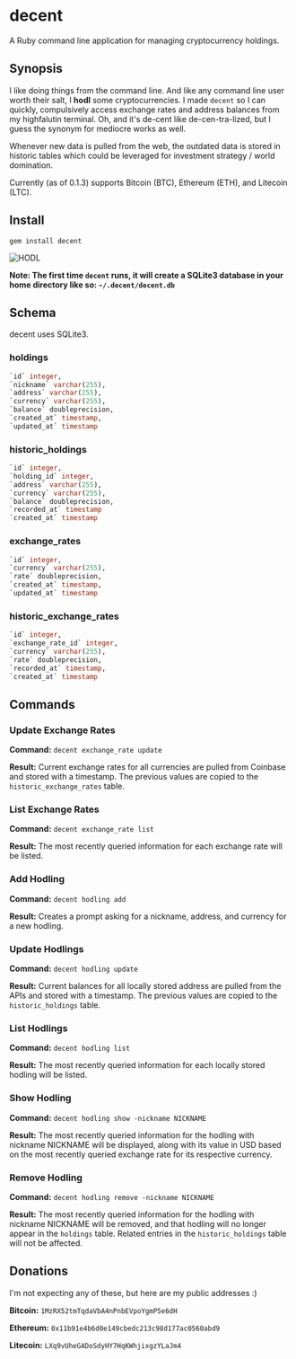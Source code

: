 # decent

A Ruby command line application for managing cryptocurrency holdings.

## Synopsis

I like doing things from the command line.  And like any command line user worth their
salt, I **hodl** some cryptocurrencies.  I made `decent` so I can quickly, compulsively
access exchange rates and address balances from my highfalutin terminal.  Oh, and it's
de-cent like de-cen-tra-lized, but I guess the synonym for mediocre works as well.

Whenever new data is pulled from the web, the outdated data is stored in historic tables
which could be leveraged for investment strategy / world domination.

Currently (as of 0.1.3) supports Bitcoin (BTC), Ethereum (ETH), and Litecoin (LTC).

## Install

`gem install decent`

![HODL](http://imgh.us/screenshot_77.png)

**Note: The first time `decent` runs, it will create a SQLite3 database in your home
directory like so: `~/.decent/decent.db`**

## Schema

decent uses SQLite3.

### holdings
```SQL
`id` integer,
`nickname` varchar(255),
`address` varchar(255),
`currency` varchar(255),
`balance` doubleprecision,
`created_at` timestamp,
`updated_at` timestamp
```

### historic_holdings
```SQL
`id` integer,
`holding_id` integer,
`address` varchar(255),
`currency` varchar(255),
`balance` doubleprecision,
`recorded_at` timestamp
`created_at` timestamp
```

### exchange_rates
```SQL
`id` integer,
`currency` varchar(255),
`rate` doubleprecision,
`created_at` timestamp,
`updated_at` timestamp
```

### historic_exchange_rates
```SQL
`id` integer,
`exchange_rate_id` integer,
`currency` varchar(255),
`rate` doubleprecision,
`recorded_at` timestamp,
`created_at` timestamp
```

## Commands

### Update Exchange Rates

**Command:** `decent exchange_rate update`

**Result:** Current exchange rates for all currencies are pulled from Coinbase and
stored with a timestamp. The previous values are copied to the `historic_exchange_rates`
table.

### List Exchange Rates

**Command:** `decent exchange_rate list`

**Result:** The most recently queried information for each exchange rate will be
listed.

### Add Hodling

**Command:** `decent hodling add`

**Result:** Creates a prompt asking for a nickname, address, and currency for a new
hodling.

### Update Hodlings

**Command:** `decent hodling update`

**Result:** Current balances for all locally stored address are pulled from the APIs
and stored with a timestamp. The previous values are copied to the `historic_holdings`
table.

### List Hodlings

**Command:** `decent hodling list`

**Result:** The most recently queried information for each locally stored hodling will
be listed.

### Show Hodling

**Command:** `decent hodling show -nickname NICKNAME`

**Result:** The most recently queried information for the hodling with nickname NICKNAME
will be displayed, along with its value in USD based on the most recently queried
exchange rate for its respective currency.

### Remove Hodling

**Command:** `decent hodling remove -nickname NICKNAME`

**Result:** The most recently queried information for the hodling with nickname NICKNAME
will be removed, and that hodling will no longer appear in the `holdings` table.
Related entries in the `historic_holdings` table will not be affected.

## Donations

I'm not expecting any of these, but here are my public addresses :)

**Bitcoin:** `1MzRX52tmTqdaVbA4nPnbEVpoYgmP5e6dH`

**Ethereum:** `0x11b91e4b6d0e149cbedc213c98d177ac0560abd9`

**Litecoin:** `LXq9vUheGADoSdyHY7HqKWhjixgzYLaJm4`
